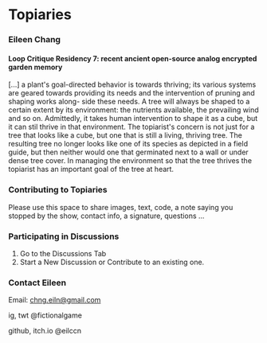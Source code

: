 # Topiaries

### Eileen Chang 
#### Loop Critique Residency 7: recent ancient open-source analog encrypted garden memory

[...] a plant's goal-directed behavior is towards thriving; its various systems are geared towards providing its needs and the intervention of pruning and shaping works along- side these needs. A tree will always be shaped to a certain extent by its environment: the nutrients available, the prevailing wind and so on. Admittedly, it takes human intervention to shape it as a cube, but it can stil thrive in that environment. The topiarist's concern is not just for a tree that looks like a cube, but one that is still a living, thriving tree. The resulting tree no longer looks like one of its species as depicted in a field guide, but then neither would one that germinated next to a wall or under dense tree cover. In managing the environment so that the tree thrives the topiarist has an important goal of the tree at heart.

### Contributing to Topiaries
Please use this space to share images, text, code, a note saying you stopped by the show, contact info, a signature, questions ...

### Participating in Discussions
1. Go to the Discussions Tab
2. Start a New Discussion or Contribute to an existing one.

### Contact Eileen
Email: chng.eiln@gmail.com

ig, twt @fictionalgame

github, itch.io @eilccn




